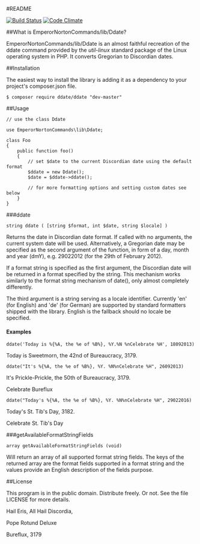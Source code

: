 #README

[![Build Status](https://travis-ci.org/dweichert/Ddate.svg?branch=master)](https://travis-ci.org/dweichert/Ddate) [![Code Climate](https://codeclimate.com/github/dweichert/Ddate/badges/gpa.svg)](https://codeclimate.com/github/dweichert/Ddate)

##What is EmperorNortonCommands/lib/Ddate?

EmperorNortonCommands/lib/Ddate is an almost faithful recreation of the ddate
command provided by the *util-linux* standard package of the Linux operating
system in PHP. It converts Gregorian to Discordian dates.

##Installation

The easiest way to install the library is adding it as a dependency to your
project's composer.json file.

    $ composer require ddate/ddate "dev-master"

##Usage

```
// use the class Ddate

use EmperorNortonCommands\lib\Ddate;

class Foo
{
    public function foo()
    {
        // set $date to the current Discordian date using the default format
        $ddate = new Ddate();
        $date = $ddate->ddate();

        // for more formatting options and setting custom dates see below
    }
}
```
###ddate

    string ddate ( [string $format, int $date, string $locale] )

Returns the date in Discordian date format. If called with no arguments,
the current system date will be used. Alternatively, a Gregorian date may
be specified as the second argument of the function, in form of a day,
month and year (dmY), e.g. 29022012 (for the 29th of February 2012).

If a format string is specified as the first argument, the Discordian date
will be returned in a format specified by the string. This mechanism works
similarly to the format string mechanism of date(), only almost completely
differently.

The third argument is a string serving as a locale identifier. Currently
'en' (for English) and 'de' (for German) are supported by standard
formatters shipped with the library. English is the fallback should no
locale be specified.

#### Examples

    ddate('Today is %{%A, the %e of %B%}, %Y.%N %nCelebrate %H', 18092013)

Today is Sweetmorn, the 42nd of Bureaucracy, 3179.

    ddate("It's %{%A, the %e of %B%}, %Y. %N%nCelebrate %H", 26092013)

It's Prickle-Prickle, the 50th of Bureaucracy, 3179.

Celebrate Bureflux

    ddate("Today's %{%A, the %e of %B%}, %Y. %N%nCelebrate %H", 29022016)

Today's St. Tib's Day, 3182.

Celebrate St. Tib's Day

###getAvailableFormatStringFields

    array getAvailableFormatStringFields (void)

Will return an array of all supported format string fields. The keys of
the returned array are the format fields supported in a format string and
the values provide an English description of the fields purpose.

##License

This program is in the public domain. Distribute freely. Or not.
See the file LICENSE for more details.


Hail Eris, All Hail Discordia,

Pope Rotund Deluxe

Bureflux, 3179